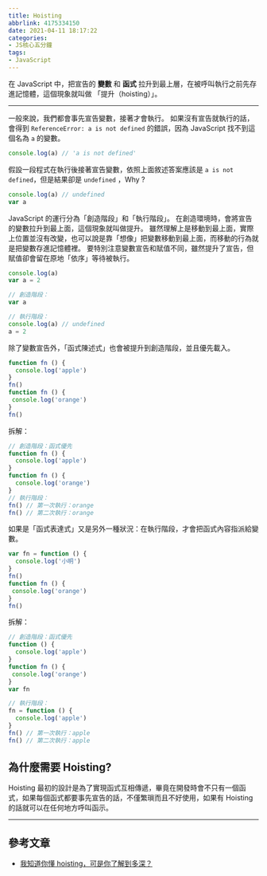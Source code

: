 ```yaml
---
title: Hoisting
abbrlink: 4175334150
date: 2021-04-11 18:17:22
categories:
- JS核心五分鐘
tags:
- JavaScript
---
```

在 JavaScript 中，把宣告的 **變數** 和 **函式** 拉升到最上層，在被呼叫執行之前先存進記憶體，這個現象就叫做 「提升（hoisting）」。

<!--more-->

-----

一般來說，我們都會事先宣告變數，接著才會執行。
如果沒有宣告就執行的話，會得到 `ReferenceError: a is not defined` 的錯誤，因為 JavaScript 找不到這個名為 `a` 的變數。
```javascript
console.log(a) // 'a is not defined'
```
假設一段程式在執行後接著宣告變數，依照上面敘述答案應該是 `a is not defined`，但是結果卻是 `undefined` ，Why ?
```javascript
console.log(a) // undefined
var a
```
JavaScript 的運行分為「創造階段」和「執行階段」。
在創造環境時，會將宣告的變數拉升到最上面，這個現象就叫做提升。
雖然理解上是移動到最上面，實際上位置並沒有改變，也可以說是靠「想像」把變數移動到最上面，而移動的行為就是把變數存進記憶體裡。
要特別注意變數宣告和賦值不同，雖然提升了宣告，但賦值卻會留在原地「依序」等待被執行。
```javascript
console.log(a)
var a = 2

// 創造階段：
var a

// 執行階段：
console.log(a) // undefined
a = 2
```
除了變數宣告外，「函式陳述式」也會被提升到創造階段，並且優先載入。
```javascript
function fn () {
  console.log('apple')
}
fn()
function fn () {
 console.log('orange')
}
fn()
```
拆解：
```javascript
// 創造階段：函式優先
function fn () {
  console.log('apple')
} 
function fn () {
  console.log('orange')
}
// 執行階段：
fn() // 第一次執行：orange
fn() // 第二次執行：orange
```
如果是「函式表達式」又是另外一種狀況：在執行階段，才會把函式內容指派給變數。
```javascript
var fn = function () {
  console.log('小明')
}
fn()
function fn () {
 console.log('orange')
}
fn()
```
拆解：
```javascript
// 創造階段：函式優先
function () {
  console.log('apple')
}
function fn () {
 console.log('orange')
}
var fn

// 執行階段：
fn = function () {
  console.log('apple')
}
fn() // 第一次執行：apple
fn() // 第二次執行：apple
```
## 為什麼需要 Hoisting?
Hoisting 最初的設計是為了實現函式互相傳遞，畢竟在開發時會不只有一個函式，如果每個函式都要事先宣告的話，不僅繁瑣而且不好使用，如果有 Hoisting 的話就可以在任何地方呼叫函示。

-----

## 參考文章
* [我知道你懂 hoisting，可是你了解到多深？](https://blog.techbridge.cc/2018/11/10/javascript-hoisting/)


